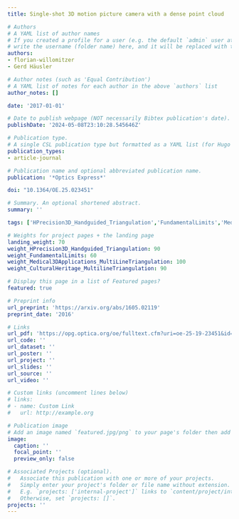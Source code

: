 ```yaml
---
title: Single-shot 3D motion picture camera with a dense point cloud

# Authors
# A YAML list of author names
# If you created a profile for a user (e.g. the default `admin` user at `content/authors/admin/`), 
# write the username (folder name) here, and it will be replaced with their full name and linked to their profile.
authors:
- florian-willomitzer
- Gerd Häusler

# Author notes (such as 'Equal Contribution')
# A YAML list of notes for each author in the above `authors` list
author_notes: []

date: '2017-01-01'

# Date to publish webpage (NOT necessarily Bibtex publication's date).
publishDate: '2024-05-08T23:10:28.545646Z'

# Publication type.
# A single CSL publication type but formatted as a YAML list (for Hugo requirements).
publication_types:
- article-journal

# Publication name and optional abbreviated publication name.
publication: '*Optics Express*'

doi: "10.1364/OE.25.023451"

# Summary. An optional shortened abstract.
summary: ''

tags: ['HPrecision3D_Handguided_Triangulation','FundamentalLimits','Medical3DApplications_MultiLineTriangulation','CulturalHeritage_MultilineTriangulation']

# Weights for project pages + the landing page
landing_weight: 70
weight_HPrecision3D_Handguided_Triangulation: 90
weight_FundamentalLimits: 60
weight_Medical3DApplications_MultiLineTriangulation: 100
weight_CulturalHeritage_MultilineTriangulation: 90

# Display this page in a list of Featured pages?
featured: true

# Preprint info
url_preprint: 'https://arxiv.org/abs/1605.02119'
preprint_date: '2016'

# Links
url_pdf: 'https://opg.optica.org/oe/fulltext.cfm?uri=oe-25-19-23451&id=372853'
url_code: ''
url_dataset: ''
url_poster: ''
url_project: ''
url_slides: ''
url_source: ''
url_video: ''

# Custom links (uncomment lines below)
# links:
# - name: Custom Link
#   url: http://example.org

# Publication image
# Add an image named `featured.jpg/png` to your page's folder then add a caption below.
image:
  caption: ''
  focal_point: ''
  preview_only: false

# Associated Projects (optional).
#   Associate this publication with one or more of your projects.
#   Simply enter your project's folder or file name without extension.
#   E.g. `projects: ['internal-project']` links to `content/project/internal-project/index.md`.
#   Otherwise, set `projects: []`.
projects: ''
---
```

